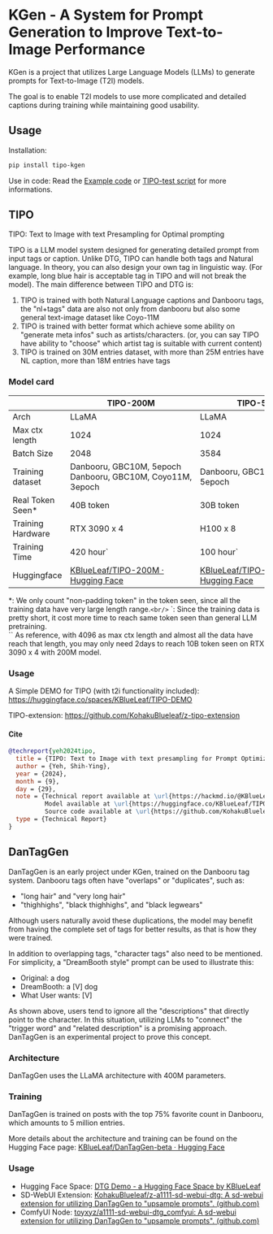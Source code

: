 # KGen - A System for Prompt Generation to Improve Text-to-Image Performance

KGen is a project that utilizes Large Language Models (LLMs) to generate prompts for Text-to-Image (T2I) models.

The goal is to enable T2I models to use more complicated and detailed captions during training while maintaining good usability.

## Usage

Installation:

```bash
pip install tipo-kgen
```

Use in code:
Read the [Example code](scripts/example.py) or [TIPO-test script](scripts/tipo-test.py) for more informations.

## TIPO

TIPO: Text to Image with text Presampling for Optimal prompting

TIPO is a LLM model system designed for generating detailed prompt from input tags or caption. Unlike DTG, TIPO can handle both tags and Natural language. In theory, you can also design your own tag in linguistic way. (For example, long blue hair is acceptable tag in TIPO and will not break the model).
The main difference between TIPO and DTG is:

1. TIPO is trained with both Natural Language captions and Danbooru tags, the "nl+tags" data are also not only from danbooru but also some general text-image dataset like Coyo-11M
2. TIPO is trained with better format which achieve some ability on "generate meta infos" such as artists/characters. (or, you can say TIPO have ability to "choose" which artist tag is suitable with current content)
3. TIPO is trained on 30M entries dataset, with more than 25M entries have NL caption, more than 18M entries have tags

### Model card

|                   | TIPO-200M                                                                      | TIPO-500M                                                                      |
| ----------------- | ------------------------------------------------------------------------------ | ------------------------------------------------------------------------------ |
| Arch              | LLaMA                                                                          | LLaMA                                                                          |
| Max ctx length    | 1024                                                                           | 1024                                                                           |
| Batch Size        | 2048                                                                           | 3584                                                                           |
| Training dataset  | Danbooru, GBC10M, 5epoch<br />Danbooru, GBC10M, Coyo11M, 3epoch              | Danbooru, GBC10M, Coyo11M, 5epoch                                            |
| Real Token Seen*  | 40B token                                                                      | 30B token                                                                      |
| Training Hardware | RTX 3090 x 4                                                                   | H100 x 8                                                                       |
| Training Time     | 420 hour`                                                                      | 100 hour`                                                                      |
| Huggingface       | [KBlueLeaf/TIPO-200M · Hugging Face](https://huggingface.co/KBlueLeaf/TIPO-200M) | [KBlueLeaf/TIPO-500M · Hugging Face](https://huggingface.co/KBlueLeaf/TIPO-500M) |

*: We only count "non-padding token" in the token seen, since all the training data have very large length range.`<br/>`
`: Since the training data is pretty short, it cost more time to reach same token seen than general LLM pretraining.<br/>``
As reference, with 4096 as max ctx length and almost all the data have reach that length, you may only need 2days to reach 10B token seen on RTX 3090 x 4 with 200M model.

### Usage

A Simple DEMO for TIPO (with t2i functionality included):
https://huggingface.co/spaces/KBlueLeaf/TIPO-DEMO

TIPO-extension: https://github.com/KohakuBlueleaf/z-tipo-extension

#### Cite

```bibtex
@techreport{yeh2024tipo,
  title = {TIPO: Text to Image with text presampling for Prompt Optimization},
  author = {Yeh, Shih-Ying},
  year = {2024},
  month = {9},
  day = {29},
  note = {Technical report available at \url{https://hackmd.io/@KBlueLeaf/BJULOQBR0}. 
          Model available at \url{https://huggingface.co/KBlueLeaf/TIPO-500M}. 
          Source code available at \url{https://github.com/KohakuBlueleaf/KGen}},
  type = {Technical Report}
}
```

## DanTagGen

DanTagGen is an early project under KGen, trained on the Danbooru tag system. Danbooru tags often have "overlaps" or "duplicates", such as:

- "long hair" and "very long hair"
- "thighhighs", "black thighhighs", and "black legwears"

Although users naturally avoid these duplications, the model may benefit from having the complete set of tags for better results, as that is how they were trained.

In addition to overlapping tags, "character tags" also need to be mentioned. For simplicity, a "DreamBooth style" prompt can be used to illustrate this:

- Original: a dog
- DreamBooth: a \[V\] dog
- What User wants: \[V\]

As shown above, users tend to ignore all the "descriptions" that directly point to the character. In this situation, utilizing LLMs to "connect" the "trigger word" and "related description" is a promising approach. DanTagGen is an experimental project to prove this concept.

### Architecture

DanTagGen uses the LLaMA architecture with 400M parameters.

### Training

DanTagGen is trained on posts with the top 75% favorite count in Danbooru, which amounts to 5 million entries.

More details about the architecture and training can be found on the Hugging Face page: [KBlueLeaf/DanTagGen-beta · Hugging Face](https://huggingface.co/KBlueLeaf/DanTagGen-beta)

### Usage

* Hugging Face Space: [DTG Demo - a Hugging Face Space by KBlueLeaf](https://huggingface.co/spaces/KBlueLeaf/DTG-demo)
* SD-WebUI Extension: [KohakuBlueleaf/z-a1111-sd-webui-dtg: A sd-webui extension for utilizing DanTagGen to &#34;upsample prompts&#34;. (github.com)](https://github.com/KohakuBlueleaf/z-a1111-sd-webui-dtg)
* ComfyUI Node: [toyxyz/a1111-sd-webui-dtg_comfyui: A sd-webui extension for utilizing DanTagGen to &#34;upsample prompts&#34;. (github.com)](https://github.com/toyxyz/a1111-sd-webui-dtg_comfyui)
